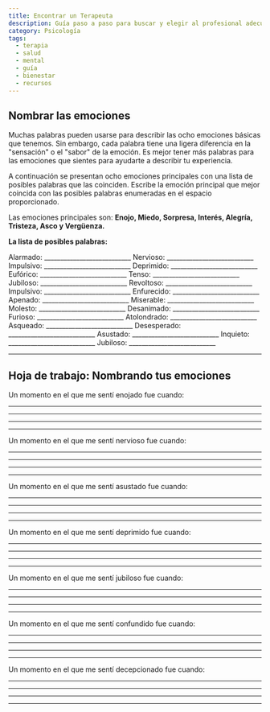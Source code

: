 ```yaml
---
title: Encontrar un Terapeuta
description: Guía paso a paso para buscar y elegir al profesional adecuado para ti.
category: Psicología
tags:
  - terapia
  - salud
  - mental
  - guía
  - bienestar
  - recursos
---
```

## Nombrar las emociones

Muchas palabras pueden usarse para describir las ocho emociones básicas que tenemos. Sin embargo, cada palabra tiene una ligera diferencia en la "sensación" o el "sabor" de la emoción. Es mejor tener más palabras para las emociones que sientes para ayudarte a describir tu experiencia.

A continuación se presentan ocho emociones principales con una lista de posibles palabras que las coinciden. Escribe la emoción principal que mejor coincida con las posibles palabras enumeradas en el espacio proporcionado.

Las emociones principales son: **Enojo, Miedo, Sorpresa, Interés, Alegría, Tristeza, Asco y Vergüenza.**

**La lista de posibles palabras:**

Alarmado: ___________________________ Nervioso: ___________________________ Impulsivo: ___________________________ Deprimido: ___________________________ Eufórico: ___________________________ Tenso: ___________________________ Jubiloso: ___________________________ Revoltoso: ___________________________ Impulsivo: ___________________________ Enfurecido: ___________________________ Apenado: ___________________________ Miserable: ___________________________ Molesto: ___________________________ Desanimado: ___________________________ Furioso: ___________________________ Atolondrado: ___________________________ Asqueado: ___________________________ Desesperado: ___________________________ Asustado: ___________________________ Inquieto: ___________________________ Jubiloso: ___________________________

---

## Hoja de trabajo: Nombrando tus emociones

Un momento en el que me sentí enojado fue cuando:

---

---

---

---

Un momento en el que me sentí nervioso fue cuando:

---

---

---

---

Un momento en el que me sentí asustado fue cuando:

---

---

---

---

Un momento en el que me sentí deprimido fue cuando:

---

---

---

---

Un momento en el que me sentí jubiloso fue cuando:

---

---

---

---

Un momento en el que me sentí confundido fue cuando:

---

---

---

---

Un momento en el que me sentí decepcionado fue cuando:

---

---

---

---